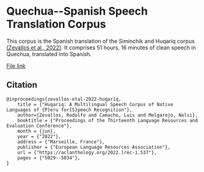 # Quechua--Spanish Speech Translation Corpus

This corpus is the Spanish translation of the Siminchik and Huqariq corpus [(Zevallos et al., 2022)](https://arxiv.org/abs/2207.05498). It comprises 51 hours, 16 minutes of clean speech in Quechua, translated into Spanish.

[File link]([https://arxiv.org/abs/2207.05498](https://drive.google.com/file/d/1bGSX88Kc3jq09evXKPhtlaC5hqmqkdUJ/view?usp=sharing))

## Citation 

```
@inproceedings{zevallos-etal-2022-huqariq,
    title = {"Huqariq: A Multilingual Speech Corpus of Native Languages of {P}eru for{S}peech Recognition"},
    author={Zevallos, Rodolfo and Camacho, Luis and Melgarejo, Nelsi},
    booktitle = {"Proceedings of the Thirteenth Language Resources and Evaluation Conference"},
    month = {jun},
    year = {"2022"},
    address = {"Marseille, France"},
    publisher = {"European Language Resources Association"},
    url = {"https://aclanthology.org/2022.lrec-1.537"},
    pages = {"5029--5034"},
}

```
